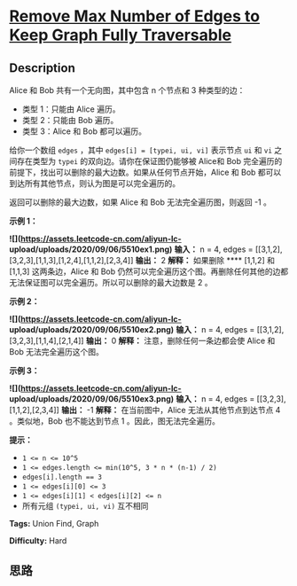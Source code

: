 # [Remove Max Number of Edges to Keep Graph Fully Traversable][title]

## Description

Alice 和 Bob 共有一个无向图，其中包含 n 个节点和 3  种类型的边：

  * 类型 1：只能由 Alice 遍历。
  * 类型 2：只能由 Bob 遍历。
  * 类型 3：Alice 和 Bob 都可以遍历。

给你一个数组 `edges` ，其中 `edges[i] = [typei, ui, vi]` 表示节点 `ui` 和 `vi` 之间存在类型为
`typei` 的双向边。请你在保证图仍能够被 Alice和 Bob 完全遍历的前提下，找出可以删除的最大边数。如果从任何节点开始，Alice 和 Bob
都可以到达所有其他节点，则认为图是可以完全遍历的。

返回可以删除的最大边数，如果 Alice 和 Bob 无法完全遍历图，则返回 -1 。



**示例 1：**

**![](https://assets.leetcode-cn.com/aliyun-lc-
upload/uploads/2020/09/06/5510ex1.png)**
            **输入：** n = 4, edges = [[3,1,2],[3,2,3],[1,1,3],[1,2,4],[1,1,2],[2,3,4]]    **输出：** 2    **解释：** 如果删除 **** [1,1,2] 和 [1,1,3] 这两条边，Alice 和 Bob 仍然可以完全遍历这个图。再删除任何其他的边都无法保证图可以完全遍历。所以可以删除的最大边数是 2 。    

**示例 2：**

**![](https://assets.leetcode-cn.com/aliyun-lc-
upload/uploads/2020/09/06/5510ex2.png)**
            **输入：** n = 4, edges = [[3,1,2],[3,2,3],[1,1,4],[2,1,4]]    **输出：** 0    **解释：** 注意，删除任何一条边都会使 Alice 和 Bob 无法完全遍历这个图。    

**示例 3：**

**![](https://assets.leetcode-cn.com/aliyun-lc-
upload/uploads/2020/09/06/5510ex3.png)**
            **输入：** n = 4, edges = [[3,2,3],[1,1,2],[2,3,4]]    **输出：** -1    **解释：** 在当前图中，Alice 无法从其他节点到达节点 4 。类似地，Bob 也不能达到节点 1 。因此，图无法完全遍历。



**提示：**

  * `1 <= n <= 10^5`
  * `1 <= edges.length <= min(10^5, 3 * n * (n-1) / 2)`
  * `edges[i].length == 3`
  * `1 <= edges[i][0] <= 3`
  * `1 <= edges[i][1] < edges[i][2] <= n`
  * 所有元组 `(typei, ui, vi)` 互不相同


**Tags:** Union Find, Graph

**Difficulty:** Hard

## 思路

[title]: https://leetcode-cn.com/problems/remove-max-number-of-edges-to-keep-graph-fully-traversable
